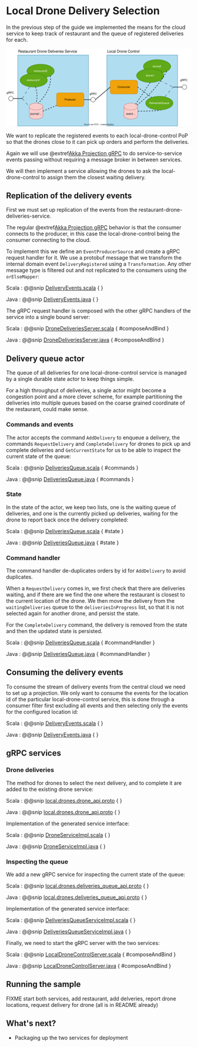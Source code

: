# Local Drone Delivery Selection

In the previous step of the guide we implemented the means for the cloud service to keep track of restaurant and the
queue of registered deliveries for each.

![Diagram showing delivery replication to the local drone control services](../images/guide-section-4.svg)

We want to replicate the registered events to each local-drone-control PoP so that the drones close to it can pick up
orders and perform the deliveries.

Again we will use @extref[Akka Projection gRPC](akka-projection:grpc.html) to do service-to-service events passing 
without requiring a message broker in between services. 

We will then implement a service allowing the drones to ask the local-drone-control to assign them the closest waiting
delivery.

## Replication of the delivery events

First we must set up replication of the events from the restaurant-drone-deliveries-service. 

The regular @extref[Akka Projection gRPC](akka-projection:grpc.html) behavior is that the consumer connects to the 
producer, in this case the local-drone-control being the consumer connecting to the cloud.

To implement this we define an `EventProducerSource` and create a gRPC request handler for it. We use a protobuf message
that we transform the internal domain event `DeliveryRegistered` using a `Transformation`. Any other message type
is filtered out and not replicated to the consumers using the `orElseMapper`:

Scala
:  @@snip [DeliveryEvents.scala](/samples/grpc/restaurant-drone-deliveries-service-scala/src/main/scala/central/deliveries/DeliveryEvents.scala) { }

Java
:  @@snip [DeliveryEvents.java](/samples/grpc/restaurant-drone-deliveries-service-java/src/main/java/central/deliveries/DeliveryEvents.java) { }


The gRPC request handler is composed with the other gRPC handlers of the service into a single bound server:

Scala
:  @@snip [DroneDeliveriesServer.scala](/samples/grpc/restaurant-drone-deliveries-service-scala/src/main/scala/central/DroneDeliveriesServer.scala) { #composeAndBind }

Java
:  @@snip [DroneDeliveriesServer.java](/samples/grpc/restaurant-drone-deliveries-service-java/src/main/java/central/DroneDeliveriesServer.java) { #composeAndBind }


## Delivery queue actor 

The queue of all deliveries for one local-drone-control service is managed by a single durable state actor to keep things simple. 

For a high throughput of deliveries, a single actor might become a congestion point and a more clever scheme, for example partitioning
the deliveries into multiple queues based on the coarse grained coordinate of the restaurant, could make sense.

### Commands and events

The actor accepts the command `AddDelivery` to enqueue a delivery, the commands `RequestDelivery` and `CompleteDelivery`
for drones to pick up and complete deliveries and `GetCurrentState` for us to be able to inspect the current state of the queue:

Scala
:  @@snip [DeliveriesQueue.scala](/samples/grpc/local-drone-control-scala/src/main/scala/local/drones/DeliveriesQueue.scala) { #commands }

Java
:  @@snip [DeliveriesQueue.java](/samples/grpc/local-drone-control-java/src/main/java/local/drones/DeliveriesQueue.java) { #commands }

### State

In the state of the actor, we keep two lists, one is the waiting queue of deliveries, and one is the currently picked up
deliveries, waiting for the drone to report back once the delivery completed:

Scala
:  @@snip [DeliveriesQueue.scala](/samples/grpc/local-drone-control-scala/src/main/scala/local/drones/DeliveriesQueue.scala) { #state }

Java
:  @@snip [DeliveriesQueue.java](/samples/grpc/local-drone-control-java/src/main/java/local/drones/DeliveriesQueue.java) { #state }

### Command handler

The command handler de-duplicates orders by id for `AddDelivery` to avoid duplicates.

When a `RequestDelivery` comes in, we first check that there are deliveries waiting, and if there are we find the one
where the restaurant is closest to the current location of the drone. We then move the delivery from the `waitingDeliveries` queue 
to the `deliveriesInProgress` list, so that it is not selected again for another drone, and persist the state.

For the `CompleteDelivery` command, the delivery is removed from the state and then the updated state is persisted.

Scala
:  @@snip [DeliveriesQueue.scala](/samples/grpc/local-drone-control-scala/src/main/scala/local/drones/DeliveriesQueue.scala) { #commandHandler }

Java
:  @@snip [DeliveriesQueue.java](/samples/grpc/local-drone-control-java/src/main/java/local/drones/DeliveriesQueue.java) { #commandHandler }

## Consuming the delivery events

To consume the stream of delivery events from the central cloud we need to set up a projection. We only want to consume 
the events for the location id of the particular local-drone-control service, this is done through a consumer filter
first excluding all events and then selecting only the events for the configured location id:

Scala
:  @@snip [DeliveryEvents.scala](/samples/grpc/local-drone-control-scala/src/main/scala/local/drones/DeliveryEvents.scala) { }

Java
:  @@snip [DeliveryEvents.java](/samples/grpc/local-drone-control-java/src/main/java/local/drones/DeliveryEvents.java) { }

## gRPC services

### Drone deliveries

The method for drones to select the next delivery, and to complete it are added to the existing drone service:

Scala
:  @@snip [local.drones.drone_api.proto](/samples/grpc/local-drone-control-scala/src/main/protobuf/local/drones/drone_api.proto) { }

Java
:  @@snip [local.drones.drone_api.proto](/samples/grpc/local-drone-control-java/src/main/protobuf/local/drones/drone_api.proto) { }

Implementation of the generated service interface:

Scala
:  @@snip [DroneServiceImpl.scala](/samples/grpc/local-drone-control-scala/src/main/scala/local/drones/DroneServiceImpl.scala) { }

Java
:  @@snip [DroneServiceImpl.java](/samples/grpc/local-drone-control-java/src/main/java/local/drones/DroneServiceImpl.java) { }


### Inspecting the queue

We add a new gRPC service for inspecting the current state of the queue: 

Scala
:  @@snip [local.drones.deliveries_queue_api.proto](/samples/grpc/local-drone-control-scala/src/main/protobuf/local/drones/deliveries_queue_api.proto) { }

Java
:  @@snip [local.drones.deliveries_queue_api.proto](/samples/grpc/local-drone-control-java/src/main/protobuf/local/drones/deliveries_queue_api.proto) { }

Implementation of the generated service interface:

Scala
:  @@snip [DeliveriesQueueServiceImpl.scala](/samples/grpc/local-drone-control-scala/src/main/scala/local/drones/DeliveriesQueueServiceImpl.scala) { }

Java
:  @@snip [DeliveriesQueueServiceImpl.java](/samples/grpc/local-drone-control-java/src/main/java/local/drones/DeliveriesQueueServiceImpl.java) { }


Finally, we need to start the gRPC server with the two services:

Scala
:  @@snip [LocalDroneControlServer.scala](/samples/grpc/restaurant-drone-deliveries-service-scala/src/main/scala/central/DroneDeliveriesServer.scala) { #composeAndBind }

Java
:  @@snip [LocalDroneControlServer.java](/samples/grpc/restaurant-drone-deliveries-service-java/src/main/java/central/DroneDeliveriesServer.java) { #composeAndBind }

## Running the sample

FIXME start both services, add restaurant, add delveries, report drone locations, request delivery for drone (all is in README already)

## What's next?

* Packaging up the two services for deployment 